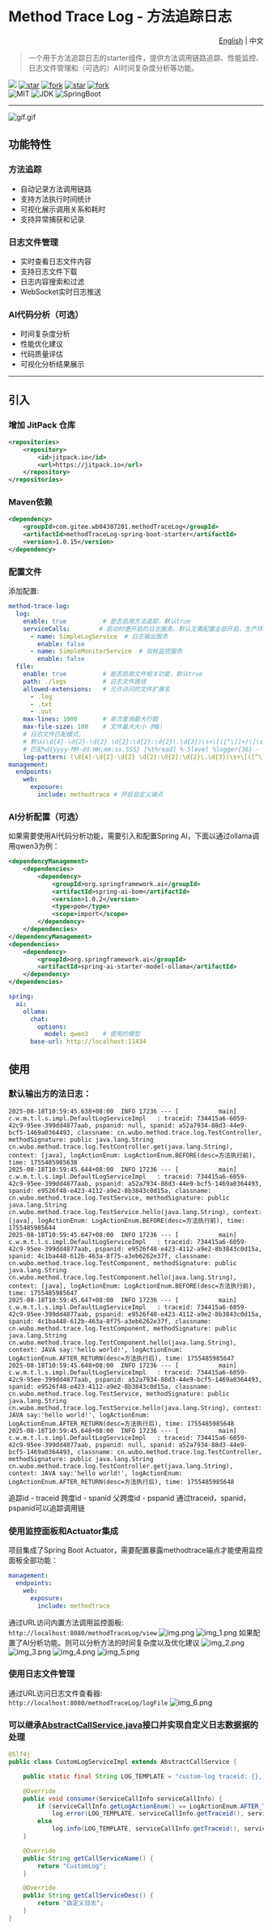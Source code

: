 # Method Trace Log - 方法追踪日志

<div align="right">
  <a href="README.md">English</a> | 中文
</div>

>  一个用于方法追踪日志的starter组件，提供方法调用链路追踪、性能监控、日志文件管理和（可选的）AI时间复杂度分析等功能。

[![](https://jitpack.io/v/com.gitee.wb04307201/methodTraceLog.svg)](https://jitpack.io/#com.gitee.wb04307201/methodTraceLog)
[![star](https://gitee.com/wb04307201/methodTraceLog/badge/star.svg?theme=dark)](https://gitee.com/wb04307201/methodTraceLog)
[![fork](https://gitee.com/wb04307201/methodTraceLog/badge/fork.svg?theme=dark)](https://gitee.com/wb04307201/methodTraceLog)
[![star](https://img.shields.io/github/stars/wb04307201/methodTraceLog)](https://github.com/wb04307201/methodTraceLog)
[![fork](https://img.shields.io/github/forks/wb04307201/methodTraceLog)](https://github.com/wb04307201/methodTraceLog)  
![MIT](https://img.shields.io/badge/License-Apache2.0-blue.svg) ![JDK](https://img.shields.io/badge/JDK-17+-green.svg) ![SpringBoot](https://img.shields.io/badge/Spring%20Boot-3+-green.svg)

---

![gif.gif](gif.gif)

## 功能特性

### 方法追踪
- 自动记录方法调用链路
- 支持方法执行时间统计
- 可视化展示调用关系和耗时
- 支持异常捕获和记录

### 日志文件管理
- 实时查看日志文件内容
- 支持日志文件下载
- 日志内容搜索和过滤
- WebSocket实时日志推送

### AI代码分析（可选）
- 时间复杂度分析
- 性能优化建议
- 代码质量评估
- 可视化分析结果展示

---

## 引入

### 增加 JitPack 仓库
```xml
<repositories>
    <repository>
        <id>jitpack.io</id>
        <url>https://jitpack.io</url>
    </repository>
</repositories>
```

### Maven依赖
```xml
<dependency>
    <groupId>com.gitee.wb04307201.methodTraceLog</groupId>
    <artifactId>methodTraceLog-spring-boot-starter</artifactId>
    <version>1.0.15</version>
</dependency>
```

### 配置文件
添加配置:
```yaml
method-trace-log:
  log:
    enable: true          # 是否启用方法追踪，默认true
    serviceCalls:        # 启动时便开启的日志服务，默认无需配置全部开启，生产环境可以配置全部关闭，在需要时可通过web界面开启
      - name: SimpleLogService  # 日志输出服务
        enable: false
      - name: SimpleMonitorService  # 指标监控服务
        enable: false
  file:
    enable: true          # 是否启用文件相关功能，默认true
    path: ./logs          # 日志文件路径
    allowed-extensions:   # 允许访问的文件扩展名
      - .log
      - .txt
      - .out
    max-lines: 1000       # 单次查询最大行数
    max-file-size: 100    # 文件最大大小（MB）
    # 日志文件匹配模式, 
    # 默认(\d{4}-\d{2}-\d{2} \d{2}:\d{2}:\d{2}\.\d{3})\s+\[([^\]]+)\]\s+(\w+)\s+([^\s]+)\s*-\s*(.*)
    # 匹配%d{yyyy-MM-dd HH:mm:ss.SSS} [%thread] %-5level %logger{36} - %msg%n日志输出格式
    log-pattern: (\d{4}-\d{2}-\d{2} \d{2}:\d{2}:\d{2}\.\d{3})\s+\[([^\]]+)\]\s+(\w+)\s+([^\s]+)\s*-\s*(.*)
management:
  endpoints:
    web:
      exposure:
        include: methodtrace # 开启自定义端点
```

### AI分析配置（可选）

如果需要使用AI代码分析功能，需要引入和配置Spring AI，下面以通过ollama调用qwen3为例：
```xml
<dependencyManagement>
    <dependencies>
        <dependency>
            <groupId>org.springframework.ai</groupId>
            <artifactId>spring-ai-bom</artifactId>
            <version>1.0.2</version>
            <type>pom</type>
            <scope>import</scope>
        </dependency>
    </dependencies>
</dependencyManagement>
<dependencies>
    <dependency>
        <groupId>org.springframework.ai</groupId>
        <artifactId>spring-ai-starter-model-ollama</artifactId>
    </dependency>
</dependencies>
```

```yaml
spring:
  ai:
    ollama:
      chat:
        options:
          model: qwen3    # 使用的模型
      base-url: http://localhost:11434
```

## 使用

### 默认输出方的法日志：
```
2025-08-18T10:59:45.638+08:00  INFO 17236 --- [           main] c.w.m.t.l.s.impl.DefaultLogServiceImpl   : traceid: 734415a6-6059-42c9-95ee-399dd4877aab, pspanid: null, spanid: a52a7934-88d3-44e9-bcf5-1469a0364493, classname: cn.wubo.method.trace.log.TestController, methodSignature: public java.lang.String cn.wubo.method.trace.log.TestController.get(java.lang.String), context: [java], logActionEnum: LogActionEnum.BEFORE(desc=方法执行前), time: 1755485985638
2025-08-18T10:59:45.644+08:00  INFO 17236 --- [           main] c.w.m.t.l.s.impl.DefaultLogServiceImpl   : traceid: 734415a6-6059-42c9-95ee-399dd4877aab, pspanid: a52a7934-88d3-44e9-bcf5-1469a0364493, spanid: e9526f48-e423-4112-a9e2-8b3843c0d15a, classname: cn.wubo.method.trace.log.TestService, methodSignature: public java.lang.String cn.wubo.method.trace.log.TestService.hello(java.lang.String), context: [java], logActionEnum: LogActionEnum.BEFORE(desc=方法执行前), time: 1755485985644
2025-08-18T10:59:45.647+08:00  INFO 17236 --- [           main] c.w.m.t.l.s.impl.DefaultLogServiceImpl   : traceid: 734415a6-6059-42c9-95ee-399dd4877aab, pspanid: e9526f48-e423-4112-a9e2-8b3843c0d15a, spanid: 4c1ba448-612b-463a-8f75-a3eb6262e37f, classname: cn.wubo.method.trace.log.TestComponent, methodSignature: public java.lang.String cn.wubo.method.trace.log.TestComponent.hello(java.lang.String), context: [java], logActionEnum: LogActionEnum.BEFORE(desc=方法执行前), time: 1755485985647
2025-08-18T10:59:45.647+08:00  INFO 17236 --- [           main] c.w.m.t.l.s.impl.DefaultLogServiceImpl   : traceid: 734415a6-6059-42c9-95ee-399dd4877aab, pspanid: e9526f48-e423-4112-a9e2-8b3843c0d15a, spanid: 4c1ba448-612b-463a-8f75-a3eb6262e37f, classname: cn.wubo.method.trace.log.TestComponent, methodSignature: public java.lang.String cn.wubo.method.trace.log.TestComponent.hello(java.lang.String), context: JAVA say:'hello world!', logActionEnum: LogActionEnum.AFTER_RETURN(desc=方法执行后), time: 1755485985647
2025-08-18T10:59:45.648+08:00  INFO 17236 --- [           main] c.w.m.t.l.s.impl.DefaultLogServiceImpl   : traceid: 734415a6-6059-42c9-95ee-399dd4877aab, pspanid: a52a7934-88d3-44e9-bcf5-1469a0364493, spanid: e9526f48-e423-4112-a9e2-8b3843c0d15a, classname: cn.wubo.method.trace.log.TestService, methodSignature: public java.lang.String cn.wubo.method.trace.log.TestService.hello(java.lang.String), context: JAVA say:'hello world!', logActionEnum: LogActionEnum.AFTER_RETURN(desc=方法执行后), time: 1755485985648
2025-08-18T10:59:45.648+08:00  INFO 17236 --- [           main] c.w.m.t.l.s.impl.DefaultLogServiceImpl   : traceid: 734415a6-6059-42c9-95ee-399dd4877aab, pspanid: null, spanid: a52a7934-88d3-44e9-bcf5-1469a0364493, classname: cn.wubo.method.trace.log.TestController, methodSignature: public java.lang.String cn.wubo.method.trace.log.TestController.get(java.lang.String), context: JAVA say:'hello world!', logActionEnum: LogActionEnum.AFTER_RETURN(desc=方法执行后), time: 1755485985648
```

追踪id - traceid
跨度id - spanid
父跨度id - pspanid
通过traceid，spanid，pspanid可以追踪调用链


### 使用监控面板和Actuator集成
项目集成了Spring Boot Actuator，需要配置暴露methodtrace端点才能使用监控面板全部功能：
```yaml
management:
  endpoints:
    web:
      exposure:
        include: methodtrace
```

通过URL访问内置方法调用监控面板: `http://localhost:8080/methodTraceLog/view`
![img.png](img.png)
![img_1.png](img_1.png)
如果配置了AI分析功能。则可以分析方法的时间复杂度以及优化建议
![img_2.png](img_2.png)
![img_3.png](img_3.png)
![img_4.png](img_4.png)
![img_5.png](img_5.png)


### 使用日志文件管理

通过URL访问日志文件查看器: `http://localhost:8080/methodTraceLog/logFile`
![img_6.png](img_6.png)


### 可以继承[AbstractCallService.java](methodTraceLog/src/main/java/cn/wubo/method/trace/log/AbstractCallService.java)接口并实现自定义日志数据据的处理

```java
@Slf4j
public class CustomLogServiceImpl extends AbstractCallService {

    public static final String LOG_TEMPLATE = "custom-log traceid: {}, pspanid: {}, spanid: {}, classname: {}, methodSignature: {}, context: {}, logActionEnum: {}, time: {}";

    @Override
    public void consumer(ServiceCallInfo serviceCallInfo) {
        if (serviceCallInfo.getLogActionEnum() == LogActionEnum.AFTER_THROW)
            log.error(LOG_TEMPLATE, serviceCallInfo.getTraceid(), serviceCallInfo.getPspanid(), serviceCallInfo.getSpanid(), serviceCallInfo.getClassName(), serviceCallInfo.getMethodSignature(), transContext(serviceCallInfo.getContext()), serviceCallInfo.getLogActionEnum(), serviceCallInfo.getTimeMillis());
        else
            log.info(LOG_TEMPLATE, serviceCallInfo.getTraceid(), serviceCallInfo.getPspanid(), serviceCallInfo.getSpanid(), serviceCallInfo.getClassName(), serviceCallInfo.getMethodSignature(), transContext(serviceCallInfo.getContext()), serviceCallInfo.getLogActionEnum(), serviceCallInfo.getTimeMillis());
    }

    @Override
    public String getCallServiceName() {
        return "CustomLog";
    }

    @Override
    public String getCallServiceDesc() {
        return "自定义日志";
    }
}
```





